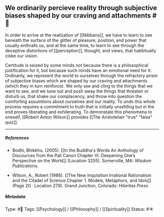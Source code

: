 ## We ordinarily percieve reality through subjective biases shaped by our craving and attachments #🧠 

In order to arrive at the realization of [[Nibbana]], we have to learn to see beneath the surface of the glitter of pleasure, position, and power that usually enthralls us, and at the same time, to learn to see through the deceptive distortions of [[perception]], thought, and views, that habbitually cloke our vision.

Certitude is seized by some minds not because there is a philosophical justification for it, but because such minds have an emotional need for it. Ordinarily, we represent the world to ourselves through the refractory prism of subjective biases which are shaped by our craving and attachments (which they in turn reinforce). We only see and cling to the things that we want to see; and we tune out and push away the things that threaten or disturb us, that shake our complacency, and throw into question the comforting assumtions about ourselves and our reality. To undo this whole process requires a commitment to truth that is initially unsettling but in the end proves liberating and exhilerating. To demonstate this phenomena to oneself, [[Robert Anton Wilson]] provides [[The Aristotelian "true" "false" quiz]]. 

___

##### References

- Bodhi, Bhikkhu. (2005). [[In the Buddha's Words An Anthology of Discources from the Pali Canon Chapter VI. Deepening One’s Perspective on the World]]   (Location 3255). Somerville, MA: _Wisdom Publications_.

- Wilson, A., Robert (1986). [[The New Inquisition Irrational Rationalism and the Citadel of Science Chapter 1. Models, Metaphors, and Idols]] (Page 20 · Location 279). Grand Junction, Colorado: _Hilaritas Press_

##### Metadata

Type: #🔴 
Tags: [[Psychology]] / [[Philosophy]] / [[Spirituality]] 
Status: #☀️ 
